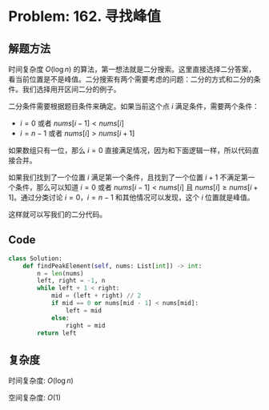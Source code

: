 # Problem: 162. 寻找峰值

## 解题方法

时间复杂度 $O(\log n)$ 的算法，第一想法就是二分搜索。这里直接选择二分答案，看当前位置是不是峰值。二分搜索有两个需要考虑的问题：二分的方式和二分的条件。我们选择用开区间二分的例子。

二分条件需要根据题目条件来确定。如果当前这个点 $i$ 满足条件，需要两个条件：
- $i = 0$ 或者 $nums[i-1] < nums[i]$
- $i = n-1$ 或者 $nums[i] > nums[i+1]$

如果数组只有一位，那么 $i = 0$ 直接满足情况，因为和下面逻辑一样，所以代码直接合并。

如果我们找到了一个位置 $i$ 满足第一个条件，且找到了一个位置 $i+1$ 不满足第一个条件，那么可以知道 $i = 0$ 或者 $nums[i-1] < nums[i]$ 且 $nums[i] \geq nums[i+1]$。通过分类讨论 $i = 0$，$i = n-1$ 和其他情况可以发现，这个 $i$ 位置就是峰值。

这样就可以写我们的二分代码。

## Code

```python
class Solution:
    def findPeakElement(self, nums: List[int]) -> int:
        n = len(nums)
        left, right = -1, n
        while left + 1 < right:
            mid = (left + right) // 2
            if mid == 0 or nums[mid - 1] < nums[mid]:
                left = mid
            else:
                right = mid
        return left
```

## 复杂度
时间复杂度: $O(\log n)$

空间复杂度: $O(1)$





